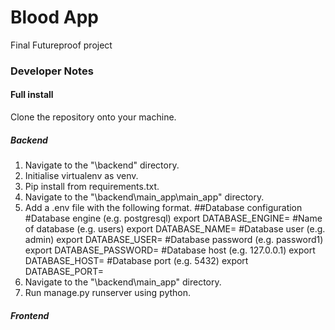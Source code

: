 # Blood App
 Final Futureproof project
### Developer Notes
#### Full install 
 Clone the repository onto your machine.
##### Backend
 1. Navigate to the "\backend" directory.
 2. Initialise virtualenv as venv.
 3. Pip install from requirements.txt.
 4. Navigate to the "\backend\main_app\main_app" directory.
 5. Add a .env file with the following format.
    ##Database configuration
    #Database engine (e.g. postgresql)
    export DATABASE_ENGINE=
    #Name of database (e.g. users)
    export DATABASE_NAME=
    #Database user (e.g. admin)
    export DATABASE_USER=
    #Database password (e.g. password1)
    export DATABASE_PASSWORD=
    #Database host (e.g. 127.0.0.1)
    export DATABASE_HOST=
    #Database port (e.g. 5432)
    export DATABASE_PORT=
 6. Navigate to the "\backend\main_app" directory.
 7. Run manage.py runserver using python.
##### Frontend
